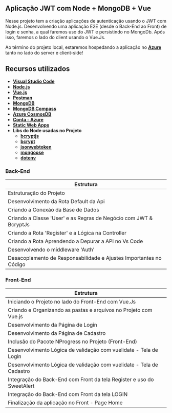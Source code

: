 ## Aplicação JWT com Node + MongoDB + Vue

Nesse projeto tem a criação aplicações de autenticação usando o JWT com Node.js. Desenvolvendo uma aplicação E2E (desde o Back-End ao Front) de login e senha, a qual faremos uso do JWT e persistindo no MongoDb.
Após isso, faremos o lado do client usando o Vue.Js.

Ao término do projeto local, estaremos hospedando a aplicação no **[Azure](https://azure.microsoft.com/?WT.mc_id=javascript-12243-gllemos)** tanto no lado do server e client-side!


## Recursos utilizados

- **[Visual Studio Code](https://code.visualstudio.com/?WT.mc_id=javascript-12243-gllemos)**
- **[Node.js](https://nodejs.org/en/)**
- **[Vue.js](https://vuejs.org/)**
- **[Postman](https://www.getpostman.com/)**
- **[MongoDB](https://www.mongodb.com/try/download/community)**
- **[MongoDB Compass](https://www.mongodb.com/products/compass)**
- **[Azure CosmosDB](https://azure.microsoft.com/services/cosmos-db/?WT.mc_id=javascript-12243-gllemos)**
- **[Conta - Azure](https://azure.microsoft.com/?WT.mc_id=javascript-12243-gllemos)**
- **[Static Web Apps](https://docs.microsoft.com/azure/static-web-apps/?WT.mc_id=javascript-12243-gllemos)**
- **Libs do Node usadas no Projeto**
  - **[bcryptjs](https://www.npmjs.com/package/bcryptjs)**
  - **[bcrypt](https://www.npmjs.com/package/bcrypt)**
  - **[jsonwebtoken](https://www.npmjs.com/package/jsonwebtoken)**
  - **[mongoose](https://www.npmjs.com/package/mongoose)**
  - **[dotenv](https://www.npmjs.com/package/dotenv)**


### **Back-End**

| Estrutura                                                         | 
| ---------------------------------------------------------------------------- |
| Estruturação do Projeto                                            |
| Desenvolvimento da Rota Default da Api                             |
| Criando a Conexão da Base de Dados                                 |
| Criando a Classe 'User' e as Regras de Negócio com JWT & BcryptJs  |
| Criando a Rota 'Register' e a Lógica na Controller                 |
| Criando a Rota Aprendendo a Depurar a API no Vs Code               |
| Desenvolvendo o middleware 'Auth'                                  |
| Desacoplamento de Responsabilidade e Ajustes Importantes no Código |

### **Front-End**

| Estrutura                                                                                                                         |
| ---------------------------------------------------------------------------- |
| Iniciando o Projeto no lado do Front-End com Vue.Js                  |
| Criando e Organizando as pastas e arquivos no Projeto com Vue.js     |
| Desenvolvimento da Página de Login                                   |
| Desenvolvimento da Página de Cadastro                                |
| Inclusão do Pacote NProgress no Projeto (Front-End)                  |
| Desenvolvimento Lógica de validação com vuelidate - Tela de Login    |
| Desenvolvimento Lógica de validação com vuelidate - Tela de Cadastro |
| Integração do Back-End com Front da tela Register e uso do SweetAlert
| Integração do Back-End com Front da tela LOGIN                       |
| Finalização da aplicação no Front - Page Home                        |



